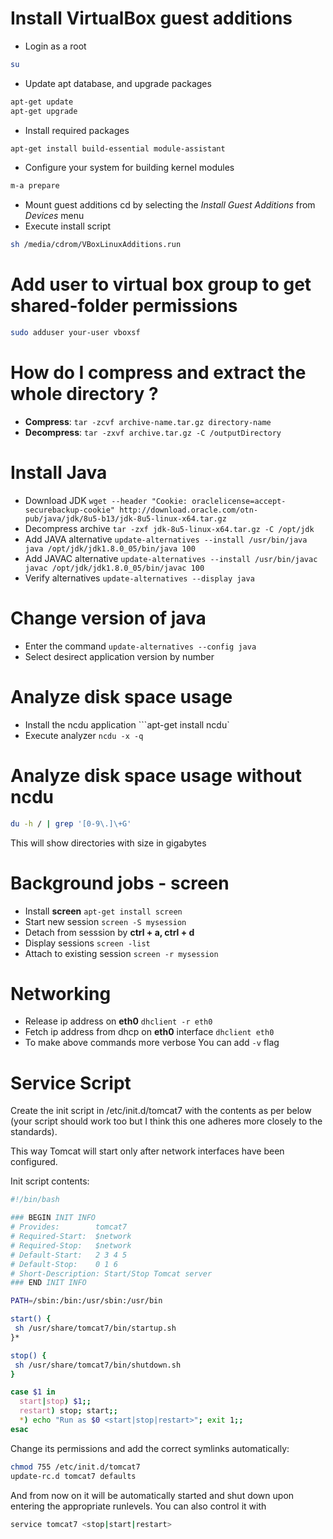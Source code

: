 # Install VirtualBox guest additions 
* Login as a root 
```bash
su
```
* Update apt database, and upgrade packages 
```bash
apt-get update
apt-get upgrade
```
* Install required packages
```bash
apt-get install build-essential module-assistant
```
* Configure your system for building kernel modules 
```bash
m-a prepare
```
* Mount guest additions cd by selecting the *Install Guest Additions* from *Devices* menu
* Execute install script
```bash
sh /media/cdrom/VBoxLinuxAdditions.run
```
# Add user to virtual box group to get shared-folder permissions
```bash
sudo adduser your-user vboxsf
```

# How do I compress and extract the whole directory ?
* **Compress**: ```tar -zcvf archive-name.tar.gz directory-name```
* **Decompress**: ```tar -zxvf archive.tar.gz -C /outputDirectory```

# Install Java
* Download JDK ```wget --header "Cookie: oraclelicense=accept-securebackup-cookie" http://download.oracle.com/otn-pub/java/jdk/8u5-b13/jdk-8u5-linux-x64.tar.gz```
* Decompress archive ```tar -zxf jdk-8u5-linux-x64.tar.gz -C /opt/jdk```
* Add JAVA alternative ```update-alternatives --install /usr/bin/java java /opt/jdk/jdk1.8.0_05/bin/java 100```
* Add JAVAC alternative ```update-alternatives --install /usr/bin/javac javac /opt/jdk/jdk1.8.0_05/bin/javac 100```
* Verify alternatives ```update-alternatives --display java```

# Change version of java
* Enter the command ```update-alternatives --config java```
* Select desirect application version by number

# Analyze disk space usage
* Install the ncdu application ```apt-get install ncdu`
* Execute analyzer ```ncdu -x -q```

# Analyze disk space usage without ncdu
```bash
du -h / | grep '[0-9\.]\+G'
```
This will show directories with size in gigabytes

# Background jobs - screen 
* Install **screen** ```apt-get install screen```
* Start new session ```screen -S mysession```
* Detach from sesssion by **ctrl + a, ctrl + d**
* Display sessions ```screen -list```
* Attach to existing session ```screen -r mysession```

# Networking 
* Release ip address on **eth0** ```dhclient -r eth0```
* Fetch ip address from dhcp on **eth0** interface ```dhclient eth0```
* To make above commands more verbose You can add ```-v``` flag

# Service Script
Create the init script in /etc/init.d/tomcat7 with the contents as per below (your script should work too but I think this one adheres more closely to the standards).

This way Tomcat will start only after network interfaces have been configured.

Init script contents:
```bash
#!/bin/bash

### BEGIN INIT INFO
# Provides:        tomcat7
# Required-Start:  $network
# Required-Stop:   $network
# Default-Start:   2 3 4 5
# Default-Stop:    0 1 6
# Short-Description: Start/Stop Tomcat server
### END INIT INFO

PATH=/sbin:/bin:/usr/sbin:/usr/bin

start() {
 sh /usr/share/tomcat7/bin/startup.sh
}*

stop() {
 sh /usr/share/tomcat7/bin/shutdown.sh
}

case $1 in
  start|stop) $1;;
  restart) stop; start;;
  *) echo "Run as $0 <start|stop|restart>"; exit 1;;
esac
```
Change its permissions and add the correct symlinks automatically:

```bash
chmod 755 /etc/init.d/tomcat7
update-rc.d tomcat7 defaults
```

And from now on it will be automatically started and shut down upon entering the appropriate runlevels. You can also control it with
```bash
service tomcat7 <stop|start|restart>
```

